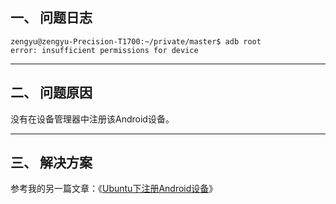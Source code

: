 ## 一、 问题日志
```shell
zengyu@zengyu-Precision-T1700:~/private/master$ adb root
error: insufficient permissions for device
```

---
## 二、 问题原因

没有在设备管理器中注册该Android设备。

---
## 三、 解决方案

参考我的另一篇文章：《[Ubuntu下注册Android设备](https://universezy.github.io/universezy/dist/index.html#/blog/display/RegisterAndroidDeviceOnUbuntu)》
